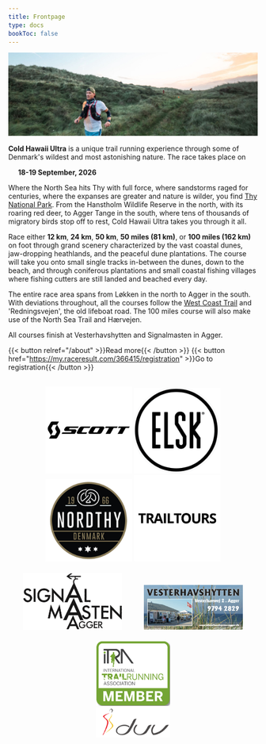 ```yaml
---
title: Frontpage
type: docs
bookToc: false
---
```


![banner](/images/banner3.jpg)

**Cold Hawaii Ultra** is a unique trail running experience through some of Denmark's wildest and
 most astonishing nature. The race takes place on

&nbsp;&nbsp;&nbsp;&nbsp; **18-19 September, 2026**

<!-- {{< hint info >}} -->

<!-- A letter for all participants of Cold Hawaii Ultra 2025 can be accessed  <a href="/2025_deltagerbrev.pdf">at this link (in Danish)</a>. -->

<!-- {{< /hint >}} -->

Where the North Sea hits Thy with full force, where sandstorms raged for centuries, where the
expanses are greater and nature is wilder, you find [Thy National
Park](https://nationalparkthy.dk/). From the Hanstholm Wildlife Reserve in the north, with its
roaring red deer, to Agger Tange in the south, where tens of thousands of migratory birds stop off
to rest, Cold Hawaii Ultra takes you through it all.

Race either **12 km**, **24 km**, **50 km**, **50 miles (81 km)**, or **100 miles (162 km)** on foot
through grand scenery characterized by the vast coastal dunes, jaw-dropping heathlands, and the
peaceful dune plantations. The course will take you onto small single tracks in-between the dunes,
down to the beach, and through coniferous plantations and small coastal fishing villages where
fishing cutters are still landed and beached every day.

The entire race area spans from Løkken in the north to Agger in the south. With deviations
throughout, all the courses follow the [West Coast
Trail](https://naturstyrelsen.dk/naturoplevelser/naturguider/vestkyststien/) and 'Redningsvejen',
the old lifeboat road. The 100 miles course will also make use of the North Sea Trail and Hærvejen.

All courses finish at Vesterhavshytten and Signalmasten in Agger.

{{< button relref="/about" >}}Read more{{< /button >}}
{{< button href="https://my.raceresult.com/366415/registration" >}}Go to registration{{< /button >}}

<br>


<center>
<!-- <a href="https://www.viabiler.dk/afdelinger/silkeborg-ford-mazda-suzuki/" target="_blank"><img src="/viabiler.png" width="175px" /></a> -->
<a href="https://www.scott-sports.com" target="_blank"><img src="/scott-logo.png" width="175px" /></a>
<a href="https://www.elsk.com/" target="_blank"><img src="/logo_elsk.png" width="175px" /></a>
<a href="https://nordthy.com/" target="_blank"><img src="/nordthy.png" width="175px" /></a>
<a href="https://www.trailtours.dk/" target="_blank"><img src="/trailtours.png" width="175px" /></a>
<br>
<a href="https://signalmasten-agger.dk/" target="_blank"><img src="/signalmasten.png" width="200px" style="margin: 20px"/></a>
<a href="https://vesterhavshytten-agger.dk/" target="_blank"><img src="/logo_vesterhavshytten.png" width="200px" style="margin: 20px"/></a>
<a href="https://itra.run/Races/RaceDetails/89627" target="_blank"><img src="/itra_member.png" width="150px" /></a>
<br>
<a href="https://d-u-v.org" target="_blank"><img src="/duv.png" height="60px" /></a>

</center>
